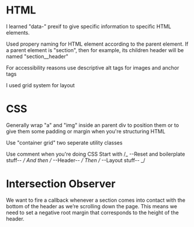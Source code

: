 # HTML

I learned "data-" prexif to give specific information to specific HTML elements.

Used propery naming for HTML element according to the parent element. If a parent element is "section", then for example, its children header will be named "section\_\_header"

For accessibility reasons use descriptive alt tags for images and anchor tags

I used grid system for layout

# CSS

Generally wrap "a" and "img" inside an parent div to position them or to give them some padding or margin
when you're structuring HTML

Use "container grid" two seperate utility classes

Use comment when you're doing CSS
Start with /_ --Reset and boilerplate stuff-- _/
And then /_ --Header-- _/
Then /_ --Layout stuff-- _/

# Intersection Observer

We want to fire a callback whenever a section comes into contact with the bottom of the header as we’re scrolling down the page.
This means we need to set a negative root margin that corresponds to the height of the header.
